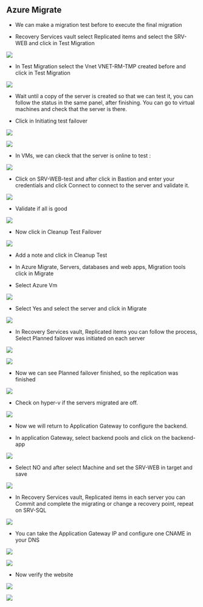 ## Azure Migrate

* We can make a migration test before to execute the final migration

* Recovery Services vault select Replicated items and select the SRV-WEB and click in Test Migration

![](/Cloud/img-cloud/pro046.png)

* In Test Migration select the Vnet VNET-RM-TMP created before and click in Test Migration

![](/Cloud/img-cloud/pro047.png)

* Wait until a copy of the server is created so that we can test it, you can follow the status in the same panel, after finishing. You can go to virtual machines and check that the server is there.

* Click in Initiating test failover

![](/Cloud/img-cloud/pro048.png)


![](/Cloud/img-cloud/pro049.png)


* In VMs, we can ckeck that the server is online to test : 

![](/Cloud/img-cloud/pro050.png)

* Click on SRV-WEB-test and after click in Bastion and enter your credentials and click Connect to connect to the server and validate it.

![](/Cloud/img-cloud/pro051.png)

* Validate if all is good

![](/Cloud/img-cloud/pro052.png)

* Now click in Cleanup Test Failover

![](/Cloud/img-cloud/pro053.png)

* Add a note and click in Cleanup Test

* In Azure Migrate, Servers, databases and web apps, Migration tools click in Migrate

* Select Azure Vm

![](/Cloud/img-cloud/pro054.png)

* Select Yes and select the server and click in Migrate

![](/Cloud/img-cloud/pro055.png)

* In Recovery Services vault, Replicated items you can follow the process, Select Planned failover was initiated on each server

![](/Cloud/img-cloud/pro056.png)

![](/Cloud/img-cloud/pro057.png)

* Now we can see Planned failover finished, so the replication was finished

![](/Cloud/img-cloud/pro058.png)

* Check on hyper-v if the servers migrated are off.

![](/Cloud/img-cloud/pro060.png)

* Now we will return to Application Gateway to configure the backend.

* In application Gateway, select backend pools and click on the backend-app 

![](/Cloud/img-cloud/pro061.png)

* Select NO and after select Machine and set the SRV-WEB in target and save

![](/Cloud/img-cloud/pro062.png)

* In Recovery Services vault, Replicated items in each server you can Commit and complete the migrating or change a recovery point, repeat on SRV-SQL

![](/Cloud/img-cloud/pro063.png)

* You can take the Application Gateway IP and configure one CNAME in your DNS

![](/Cloud/img-cloud/ip.png)

![](/Cloud/img-cloud/dns.png)

* Now verify the website

![](/Cloud/img-cloud/site01.png)

![](/Cloud/img-cloud/site02.png)